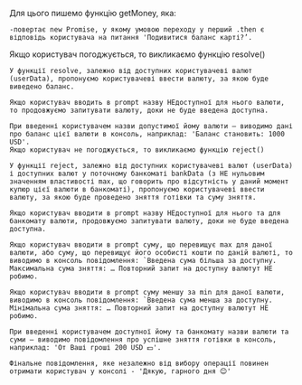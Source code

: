Для цього пишемо функцію getMoney, яка:

    -повертає new Promise, у якому умовою переходу у перший .then є відповідь користувача на питання 'Подивитися баланс карті?’.

Якщо користувач погоджується, то викликаємо функцію resolve()
    
    У функції resolve, залежно від доступних користувачеві валют (userData), пропонуємо користувачеві ввести валюту, за якою буде виведено баланс.

    Якщо користувач вводить в prompt назву НЕдоступної для нього валюти, то продовжуємо запитувати валюту, доки не буде введена доступна.

    При введенні користувачем назви допустимої йому валюти – виводимо дані про баланс цієї валюти в консоль, наприклад: 'Баланс становить: 1000 USD'.
    Якщо користувач не погоджується, то викликаємо функцію reject()
    
    У функції reject, залежно від доступних користувачеві валют (userData) і доступних валют у поточному банкоматі bankData (з НЕ нульовим значенням властивості max, що говорить про відсутність у даний момент купюр цієї валюти в банкоматі), пропонуємо користувачеві ввести валюту, за якою буде проведено зняття готівки та суму зняття.

    Якщо користувач вводити в prompt назву НЕдоступної для нього та для банкомату валюти, продовжуємо запитувати валюту, доки не буде введена доступна.
    
    Якщо користувач вводити в prompt суму, що перевищує max для даної валюти, або суму, що перевищує його особисті кошти по даній валюті, то виводимо в консоль повідомлення: `Введена сума більша за доступну. Максимальна сума зняття: … Повторний запит на доступну валютут НЕ робимо.

    Якщо користувач вводити в prompt суму меншу за min для даної валюти, виводимо в консоль повідомлення: `Введена сума менша за доступну. Мінімальна сума зняття: … Повторний запит на доступну валютут НЕ робимо.

    При введенні користувачем доступної йому та банкомату назви валюти та суми – виводимо повідомлення про успішне зняття готівки в консоль, наприклад: 'От Ваші гроші 200 USD 💵'.
    
    Фінальне повідомлення, яке незалежно від вибору операції повинен отримати користувач у консолі - 'Дякую, гарного дня 😊'